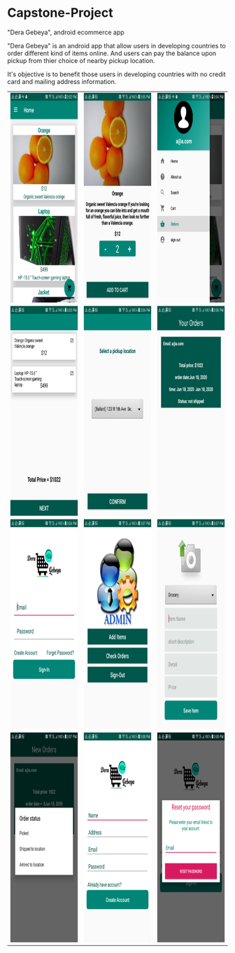 # Capstone-Project
"Dera Gebeya", android ecommerce app
 
"Dera Gebeya" is an android app that allow users in developing countries to order different kind of items online. And users can pay the balance upon pickup from thier choice of nearby pickup location.

It's objective is to benefit those users in developing countries with no credit card  and mailing address information. 


<table>
  
  <tr>
    <td><img src="app/images/Screenshot_2020-06-18-15-02-07.png" width=270 height=480></td>
    <td><img src="app/images/Screenshot_2020-06-18-15-05-15.png" width=270 height=480></td>
    <td><img src="app/images/Screenshot_2020-06-18-15-04-40.png" width=270 height=480></td>
  </tr>
  <tr>
    <td><img src="app/images/Screenshot_2020-06-18-15-05-45.png" width=270 height=480></td>
    <td><img src="app/images/Screenshot_2020-06-18-15-06-22.png" width=270 height=480></td>
    <td><img src="app/images/Screenshot_2020-06-18-15-06-40.png" width=270 height=480></td>
  </tr>
  <tr>
    <td><img src="app/images/Screenshot_2020-06-18-15-06-55.png" width=270 height=480></td>
    <td><img src="app/images/Screenshot_2020-06-18-15-07-33.png" width=270 height=480></td>
    <td><img src="app/images/Screenshot_2020-06-18-15-07-41.png" width=270 height=480></td>
  </tr>
   <tr>
    <td><img src="app/images/Screenshot_2020-06-18-15-07-59.png" width=270 height=480></td>
    <td><img src="app/images/Screenshot_2020-06-18-15-08-14.png" width=270 height=480></td>
    <td><img src="app/images/Screenshot_2020-06-18-15-08-24.png" width=270 height=480></td>
  </tr>
  
 </table>



